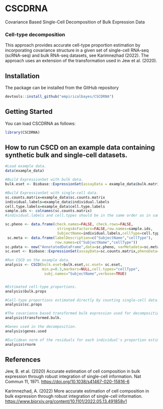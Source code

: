 # CSCDRNA
 Covariance Based Single-Cell Decomposition of Bulk Expression Data
 
 ### Cell-type decomposition
This approach provides accurate cell-type proportion estimation by incorporating covariance structure in a given set of single-cell RNA-seq (scRNA-seq) and bulk RNA-seq datasets, see Karimnezhad (2022). The approach uses an extension of the transformation used in Jew et al. (2020).

## Installation
The package can be installed from the GitHub repository
```r
devtools::install_github("empiricalbayes/CSCDRNA")
```

## Getting Started
You can load CSCDRNA as follows:

```r
library(CSCDRNA)
```

## How to run CSCD on an example data containing synthetic bulk and single-cell datasets.
```r
#Load example data.
data(example_data)

#Build ExpressionSet with bulk data.
bulk.eset <- Biobase::ExpressionSet(assayData = example_data$bulk.matrix)

#Build ExpressionSet with single-cell data.
sc.counts.matrix=example_data$sc.counts.matrix
individual.labels=example_data$individual.labels
cell.type.labels=example_data$cell.type.labels
sample.ids <- colnames(sc.counts.matrix)
#individual.labels and cell.types should be in the same order as in sample.ids.

sc.pheno <- data.frame(check.names=FALSE, check.rows=FALSE,
                        stringsAsFactors=FALSE,row.names=sample.ids,
                        SubjectName=individual.labels,cellType=cell.type.labels)
 sc.meta <- data.frame(labelDescription=c("SubjectName","cellType"),
                       row.names=c("SubjectName","cellType"))
sc.pdata <- new("AnnotatedDataFrame",data=sc.pheno, varMetadata=sc.meta)
sc.eset <- Biobase::ExpressionSet(assayData=sc.counts.matrix,phenoData=sc.pdata)

#Run CSCD on the example data.
analysis <- CSCD(bulk.eset=bulk.eset,sc.eset= sc.eset,
                 min.p=0.3,markers=NULL,cell.types="cellType",
                  subj.names="SubjectName",verbose=TRUE)


#Estimated cell-type proportions.
analysis$bulk.props

#Cell-type proportions estimated directly by counting single-cell data.
analysis$sc.props

#The covariance based transformed bulk expression used for decomposition.
analysis$transformed.bulk.

#Genes used in the decomposition.
analysis$genes.used

#Euclidean norm of the residuals for each individual's proportion estimates.
analysis$rnorm
```


## References
Jew, B. et al. (2020) Accurate estimation of cell composition in bulk expression through robust integration of single-cell information. Nat Commun 11, 1971. https://doi.org/10.1038/s41467-020-15816-6

Karimnezhad, A. (2022) More accurate estimation of cell composition in bulk expression through robust integration of single-cell information. https://www.biorxiv.org/content/10.1101/2022.05.13.491858v1
